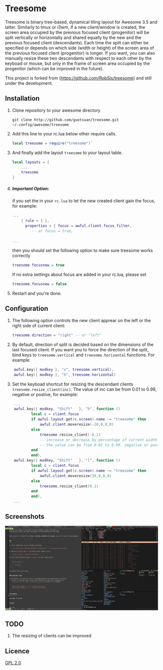 Treesome
========

Treesome is binary tree-based, dynamical tiling layout for Awesome 3.5 and
latter.  Similarly to tmux or i3wm, if a new client/window is created, 
the screen area occupied by the previous focused client (progenitor) will be
split vertically or horizontally and shared equally by the new and the previous
focused client (descendants).  Each time the spilt can either be specified or depends on
which side (width or height) of the screen area of the previous focused client (progenitor)
is longer. If you want, you can also manually resize these two descendants with
respect to each other by the keyboad or mouse, but only in the frame of screen area occupied by the
progenitor (which can be improved in the future).  

This project is forked from (https://github.com/RobSis/treesome) and still under the development.


Installation
---

1. Clone repository to your awesome directory

    ```
    git clone http://github.com/guotsuan/treesome.git ~/.config/awesome/treesome
    ```

2. Add this line to your rc.lua below other require calls.

    ```lua
    local treesome = require("treesome")`
    ```

3. And finally add the layout `treesome` to your layout table.
    ```lua
    local layouts = {
        ...
        treesome
    }
    ```
4. ##### Important Option:
    if you set the in your `rc.lua` to let the new created client gain the focus, 
    for example: 
    ```lua
    ...
        { rule = { },
          properties = { focus = awful.client.focus.filter, 
             -- or focus = true,

    ...
    ```

    then you should set the following option to make sure treesome works correctly 
    ```lua
    treesome.focusnew = true  
    ```
    If no extra settings about focus are added in your rc.lua, please set 
    ```lua
    treesome.focusnew = false
    ```
5. Restart and you're done. 


Configuration
----

1. The following option controls the new client apprear on the left or the right side
    of current client: 
    ```lua
    treesome.direction = "right" -- or "left"
    ```

2. By default, direction of split is decided based on the dimensions of the last focused
   client. If you want you to force the direction of the split, bind keys to
   `treesome.vertical` and `treesome.horizontal` functions. For example:
```lua
    awful.key({ modkey }, "v", treesome.vertical),
    awful.key({ modkey }, "h", treesome.horizontal)
```

3. Set the keyboad shortcut for resizing the descendant clients
   ` treesome.resize_client(inc) `. The value of inc can be from 0.01 to 0.99,
   negative or postive, for example:
```lua
    ...
    awful.key({ modkey, "Shift"   }, "h", function ()
            local c = client.focus
            if awful.layout.get(c.screen).name ~= "treesome" then
                awful.client.moveresize(-20,0,0,0) 
            else
                treesome.resize_client(-0.1) 
                -- increase or decrease by percentage of current width or height, 
                -- the value can be from 0.01 to 0.99, negative or postive
            end 
            end),   
    awful.key({ modkey, "Shift"   }, "l", function () 
            local c = client.focus
            if awful.layout.get(c.screen).name ~= "treesome" then
                awful.client.moveresize(20,0,0,0) 
            else
                treesome.resize_client(0.1)
            end 
            end),
    ...
```

Screenshots
-----------

![screenshot](./screenshot.png)

TODO
----------
1. The resizing of clients can be improved


Licence
-------

[GPL 2.0](http://www.gnu.org/licenses/gpl-2.0.html)
